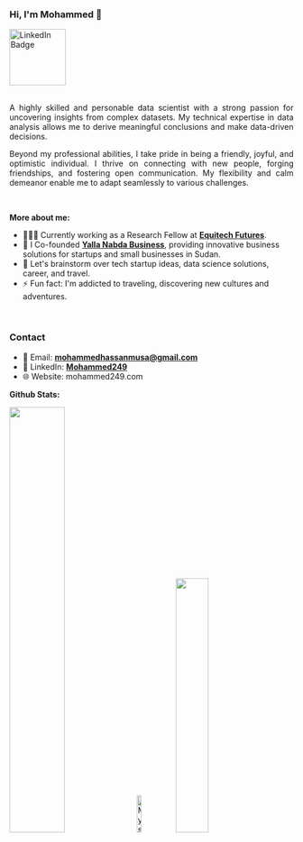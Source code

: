 <!-- Introduction -->

### Hi, I'm Mohammed :wave:


<div>

<a href="https://www.linkedin.com/in/mohammed249/" target="_blank">
  <img alt="LinkedIn Badge" width="100px" src="https://img.shields.io/badge/-LinkedIn-blue?style=for-the-badge&logo=Linkedin&logoColor=white" />
</a>

</div>


<br/>


<!-- Bio and interest -->
<div>
<p align="justify">
A highly skilled and personable data scientist with a strong passion for uncovering insights from complex datasets. My technical expertise in data analysis allows me to derive meaningful conclusions and make data-driven decisions.
</p>

<p align="justify">
Beyond my professional abilities, I take pride in being a friendly, joyful, and optimistic individual. I thrive on connecting with new people, forging friendships, and fostering open communication. My flexibility and calm demeanor enable me to adapt seamlessly to various challenges.
</p>  
</br>


**More about me:**

- 👨🏽‍💻  Currently working as a Research Fellow at [**Equitech Futures**](https://www.equitechfutures.com/).
- 🌟  I Co-founded [**Yalla Nabda Business**](https://www.ynb.sd/), providing innovative business solutions for startups and small businesses in Sudan.
- 💬  Let's brainstorm over tech startup ideas, data science solutions, career, and travel.
- ⚡  Fun fact: I'm addicted to traveling, discovering new cultures and adventures.

<br/>

### Contact

- 📨 Email: [**mohammedhassanmusa@gmail.com**](mailto:mohammedhassanmusa@gmail.com)
- 🔗 LinkedIn: [**Mohammed249**](https://linkedin.com/in/mohammed249/)
- 🌐 Website: mohammed249.com


<!-- Stats -->

**Github Stats:**

<div align="left">
<picture>
<source media="(prefers-color-scheme: light)" srcset="https://github-readme-stats-eight-theta.vercel.app/api?username=mohammed-249&&count_private=true&show_icons=true&bg_color=ffffff&title_color=1f1f1f&text_color=1f1f1f&icon_color=ffbb00&hide_border=true">
<img width="44%" src="https://github-readme-stats-eight-theta.vercel.app/api?username=mohammed-249&&count_private=true&show_icons=true&bg_color=0D1117&title_color=ffffff&text_color=929292&icon_color=F1E05A&hide_border=true"/>
</picture>

<picture>
 <img width="13%"  title="🔥 Get streak stats for your profile at git.io/streak-stats" alt="My streak" src="https://github-readme-streak-stats.herokuapp.com/?user=mohammed-249&theme=github-dark-blue&hide_border=true&stroke=0000&exclude_days=Sun%2CSat&hide_total_contributions=true&background=060A0CD0&hide_current_streak=true&card_width=130"/>
</picture>

<picture>
<source media="(prefers-color-scheme: light)" srcset="https://github-readme-stats-eight-theta.vercel.app/api/top-langs/?username=mohammed-249&layout=compact&bg_color=ffffff&title_color=1f1f1f&text_color=1f1f1f&hide_border=true">
<img width="34%" src="https://github-readme-stats-eight-theta.vercel.app/api/top-langs/?username=mohammed-249&layout=compact&bg_color=0D1117&title_color=ffffff&text_color=929292&hide_border=true" />
</picture>

</div>


       
</p>

<br/>

